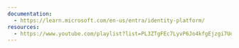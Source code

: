 ```yaml
---
documentation:
  - https://learn.microsoft.com/en-us/entra/identity-platform/
resources:
  - https://www.youtube.com/playlist?list=PL3ZTgFEc7LyvP6Jo4kfgEjzgi7UdnzR-t
---
```

